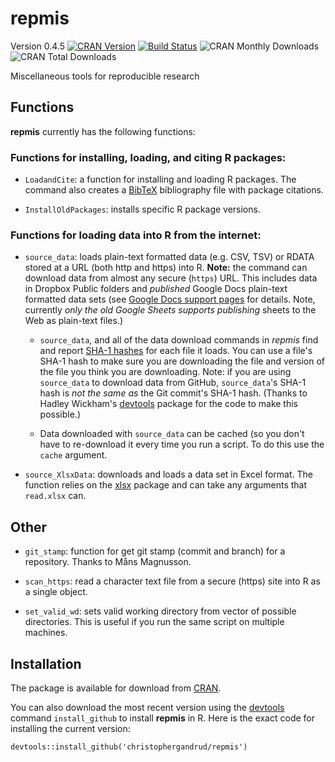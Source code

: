 repmis
===

Version 0.4.5
[![CRAN Version](http://www.r-pkg.org/badges/version/repmis)](http://cran.r-project.org/package=repmis)
[![Build Status](https://travis-ci.org/christophergandrud/repmis.png)](https://travis-ci.org/christophergandrud/repmis)
![CRAN Monthly Downloads](http://cranlogs.r-pkg.org/badges/last-month/repmis)
![CRAN Total Downloads](http://cranlogs.r-pkg.org/badges/grand-total/repmis)


Miscellaneous tools for reproducible research

## Functions

**repmis** currently has the following functions:

### Functions for installing, loading, and citing R packages:

- `LoadandCite`: a function for installing and loading R packages. The command
also creates a [BibTeX](http://en.wikipedia.org/wiki/BibTeX) bibliography file
with package citations.

- `InstallOldPackages`: installs specific R package versions.

### Functions for loading data into R from the internet:

- `source_data`: loads plain-text formatted data (e.g. CSV, TSV) or RDATA stored
at a URL (both http and https) into R. **Note:** the command can download data
from almost any secure (`https`) URL. This includes data in Dropbox Public
folders and *published* Google Docs plain-text formatted data sets (see
[Google Docs support pages](http://support.google.com/drive/bin/answer.py?hl=en&answer=37579)
for details. Note, currently *only the old Google Sheets supports publishing*
sheets to the Web as plain-text files.)

  - `source_data`, and all of the data download commands in *repmis* find and
report [SHA-1 hashes](http://en.wikipedia.org/wiki/SHA-1) for each file it loads.
You can use a file's SHA-1 hash to make sure you are downloading the file and
version of the file you think you are downloading. Note: if you are using
`source_data` to download data from GitHub, `source_data`'s SHA-1 hash is *not
the same as* the Git commit's SHA-1 hash. (Thanks to Hadley Wickham's
[devtools](https://github.com/hadley/devtools) package for the code to make this
possible.)

  - Data downloaded with `source_data` can be cached (so you don't have to
re-download it every time you run a script. To do this use the `cache` argument.

- `source_XlsxData`: downloads and loads a data set in Excel format. The
function relies on the
[xlsx](http://cran.r-project.org/web/packages/xlsx/index.html) package and can
take any arguments that `read.xlsx` can.

## Other

- `git_stamp`: function for get git stamp (commit and branch) for a repository.
Thanks to Måns Magnusson.

- `scan_https`: read a character text file from a secure (https) site into R as
a single object.

- `set_valid_wd`: sets valid working directory from vector of possible
directories. This is useful if you run the same script on multiple machines.

## Installation

The package is available for download from
[CRAN](http://cran.r-project.org/web/packages/repmis/).

You can also download the most recent version using the
[devtools](https://github.com/hadley/devtools) command `install_github` to
install **repmis** in R. Here is the exact code for installing the current
version:

```{S}
devtools::install_github('christophergandrud/repmis')
```

